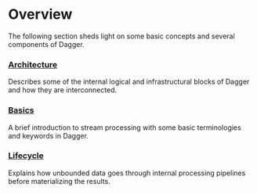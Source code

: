 # Overview

The following section sheds light on some basic concepts and several components of Dagger.

### [Architecture](../concepts/architecture.md)

Describes some of the internal logical and infrastructural blocks of Dagger and how they are interconnected.

### [Basics](../concepts/basics.md)

A brief introduction to stream processing with some basic terminologies and keywords in Dagger.

### [Lifecycle](../concepts/lifecycle.md)

Explains how unbounded data goes through internal processing pipelines before materializing the results.
